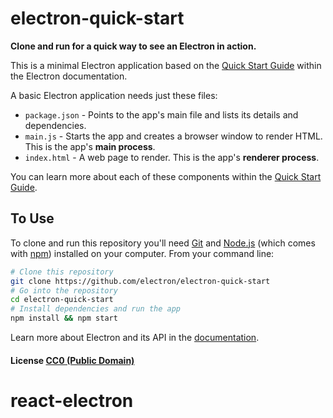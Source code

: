 # electron-quick-start

**Clone and run for a quick way to see an Electron in action.**

This is a minimal Electron application based on the [Quick Start Guide](http://electron.atom.io/docs/latest/tutorial/quick-start) within the Electron documentation.

A basic Electron application needs just these files:

- `package.json` - Points to the app's main file and lists its details and dependencies.
- `main.js` - Starts the app and creates a browser window to render HTML. This is the app's **main process**.
- `index.html` - A web page to render. This is the app's **renderer process**.

You can learn more about each of these components within the [Quick Start Guide](http://electron.atom.io/docs/latest/tutorial/quick-start).

## To Use

To clone and run this repository you'll need [Git](https://git-scm.com) and [Node.js](https://nodejs.org/en/download/) (which comes with [npm](http://npmjs.com)) installed on your computer. From your command line:

```bash
# Clone this repository
git clone https://github.com/electron/electron-quick-start
# Go into the repository
cd electron-quick-start
# Install dependencies and run the app
npm install && npm start
```

Learn more about Electron and its API in the [documentation](http://electron.atom.io/docs/latest).

#### License [CC0 (Public Domain)](LICENSE.md)
# react-electron
